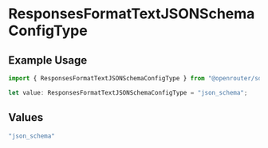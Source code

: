 # ResponsesFormatTextJSONSchemaConfigType

## Example Usage

```typescript
import { ResponsesFormatTextJSONSchemaConfigType } from "@openrouter/sdk/models";

let value: ResponsesFormatTextJSONSchemaConfigType = "json_schema";
```

## Values

```typescript
"json_schema"
```